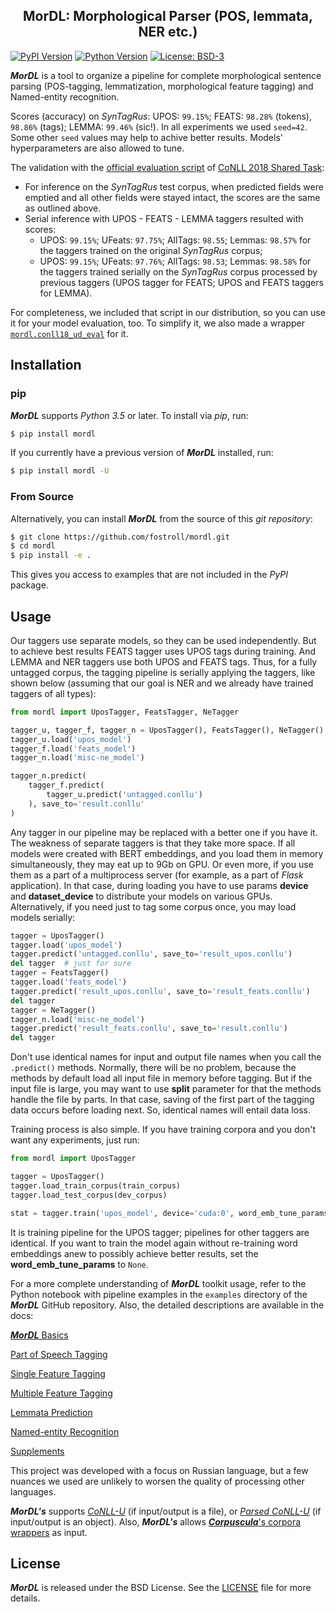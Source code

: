 <h2 align="center">MorDL: Morphological Parser (POS, lemmata, NER etc.)</h2>
<a name="start"></a>

[![PyPI Version](https://img.shields.io/pypi/v/mordl?color=blue)](https://pypi.org/project/mordl/)
[![Python Version](https://img.shields.io/pypi/pyversions/mordl?color=blue)](https://www.python.org/)
[![License: BSD-3](https://img.shields.io/badge/License-BSD-brightgreen.svg)](https://opensource.org/licenses/BSD-3-Clause)

***MorDL*** is a tool to organize a pipeline for complete morphological
sentence parsing (POS-tagging, lemmatization, morphological feature tagging)
and Named-entity recognition.

Scores (accuracy) on *SynTagRus*: UPOS: `99.15%`; FEATS: `98.28%` (tokens),
`98.86%` (tags); LEMMA: `99.46%` (sic!). In all experiments we used `seed=42`.
Some other `seed` values may help to achive better results. Models'
hyperparameters are also allowed to tune.

The validation with the
[official evaluation script](http://universaldependencies.org/conll18/conll18_ud_eval.py)
of
[CoNLL 2018 Shared Task](https://universaldependencies.org/conll18/results.html):
* For inference on the *SynTagRus* test corpus, when predicted fields were
emptied and all other fields were stayed intact, the scores are the same as
outlined above.
* Serial inference with UPOS - FEATS - LEMMA taggers resulted with scores:
    - UPOS: `99.15%`; UFeats: `97.75%`; AllTags: `98.55`; Lemmas: `98.57%` for
the taggers trained on the original *SynTagRus* corpus;
    - UPOS: `99.15%`; UFeats: `97.76%`; AllTags: `98.53`; Lemmas: `98.58%` for
the taggers trained serially on the *SynTagRus* corpus processed by previous
taggers (UPOS tagger for FEATS; UPOS and FEATS taggers for LEMMA).

For completeness, we included that script in our distribution, so you can use
it for your model evaluation, too. To simplify it, we also made a wrapper 
[`mordl.conll18_ud_eval`](https://github.com/fostroll/mordl/blob/master/doc/README_SUPPLEMENTS.md#conll18)
for it.

## Installation

### pip

***MorDL*** supports *Python 3.5* or later. To install via *pip*, run:
```sh
$ pip install mordl
```

If you currently have a previous version of ***MorDL*** installed, run:
```sh
$ pip install mordl -U
```

### From Source

Alternatively, you can install ***MorDL*** from the source of this *git
repository*:
```sh
$ git clone https://github.com/fostroll/mordl.git
$ cd mordl
$ pip install -e .
```
This gives you access to examples that are not included in the *PyPI* package.

## Usage

Our taggers use separate models, so they can be used independently. But to
achieve best results FEATS tagger uses UPOS tags during training. And LEMMA
and NER taggers use both UPOS and FEATS tags. Thus, for a fully untagged
corpus, the tagging pipeline is serially applying the taggers, like shown
below (assuming that our goal is NER and we already have trained taggers of
all types):

```python
from mordl import UposTagger, FeatsTagger, NeTagger

tagger_u, tagger_f, tagger_n = UposTagger(), FeatsTagger(), NeTagger()
tagger_u.load('upos_model')
tagger_f.load('feats_model')
tagger_n.load('misc-ne_model')

tagger_n.predict(
    tagger_f.predict(
        tagger_u.predict('untagged.conllu')
    ), save_to='result.conllu'
)
```

Any tagger in our pipeline may be replaced with a better one if you have it.
The weakness of separate taggers is that they take more space. If all models
were created with BERT embeddings, and you load them in memory simultaneously,
they may eat up to 9Gb on GPU. Or even more, if you use them as a part of a
multiprocess server (for example, as a part of *Flask* application). In that
case, during loading you have to use params **device** and **dataset_device**
to distribute your models on various GPUs. Alternatively, if you need just to
tag some corpus once, you may load models serially:

```python
tagger = UposTagger()
tagger.load('upos_model')
tagger.predict('untagged.conllu', save_to='result_upos.conllu')
del tagger  # just for sure
tagger = FeatsTagger()
tagger.load('feats_model')
tagger.predict('result_upos.conllu', save_to='result_feats.conllu')
del tagger
tagger = NeTagger()
tagger_n.load('misc-ne_model')
tagger.predict('result_feats.conllu', save_to='result.conllu')
del tagger
```

Don't use identical names for input and output file names when you call the
`.predict()` methods. Normally, there will be no problem, because the methods
by default load all input file in memory before tagging. But if the input file
is large, you may want to use **split** parameter for that the methods handle
the file by parts. In that case, saving of the first part of the tagging data
occurs before loading next. So, identical names will entail data loss.

Training process is also simple. If you have training corpora and you don't
want any experiments, just run:
```python
from mordl import UposTagger

tagger = UposTagger()
tagger.load_train_corpus(train_corpus)
tagger.load_test_corpus(dev_corpus)

stat = tagger.train('upos_model', device='cuda:0', word_emb_tune_params={})
```

It is training pipeline for the UPOS tagger; pipelines for other taggers are
identical. If you want to train the model again without re-training word
embeddings anew to possibly achieve better results, set the
**word_emb_tune_params** to `None`.

For a more complete understanding of ***MorDL*** toolkit usage, refer to the
Python notebook with pipeline examples in the `examples` directory of the
***MorDL*** GitHub repository. Also, the detailed descriptions are available
in the docs:

[***MorDL*** Basics](https://github.com/fostroll/mordl/blob/master/doc/README_BASICS.md#start)

[Part of Speech Tagging](https://github.com/fostroll/mordl/blob/master/doc/README_POS.md#start)

[Single Feature Tagging](https://github.com/fostroll/mordl/blob/master/doc/README_FEAT.md#start)

[Multiple Feature Tagging](https://github.com/fostroll/mordl/blob/master/doc/README_FEATS.md#start)

[Lemmata Prediction](https://github.com/fostroll/mordl/blob/master/doc/README_LEMMA.md#start)

[Named-entity Recognition](https://github.com/fostroll/mordl/blob/master/doc/README_NER.md#start)

[Supplements](https://github.com/fostroll/mordl/blob/master/doc/README_SUPPLEMENTS.md#start)

This project was developed with a focus on Russian language, but a few nuances
we used are unlikely to worsen the quality of processing other languages.

***MorDL's*** supports
[*CoNLL-U*](https://universaldependencies.org/format.html) (if input/output is
a file), or
[*Parsed CoNLL-U*](https://github.com/fostroll/corpuscula/blob/master/doc/README_PARSED_CONLLU.md)
(if input/output is an object). Also, ***MorDL's*** allows
[***Corpuscula***'s corpora wrappers](https://github.com/fostroll/corpuscula/blob/master/doc/README_CORPORA.md)
as input.

## License

***MorDL*** is released under the BSD License. See the
[LICENSE](https://github.com/fostroll/mordl/blob/master/LICENSE) file for more
details.
